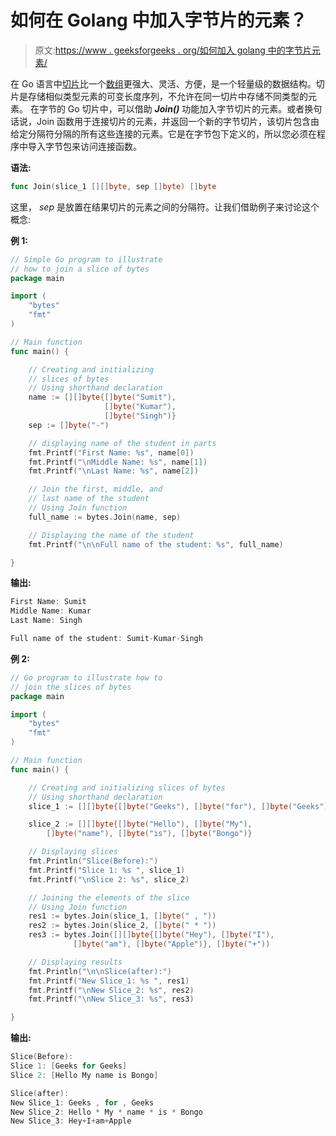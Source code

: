 # 如何在 Golang 中加入字节片的元素？

> 原文:[https://www . geeksforgeeks . org/如何加入 golang 中的字节片元素/](https://www.geeksforgeeks.org/how-to-join-the-elements-of-the-byte-slice-in-golang/)

在 Go 语言中[切片](https://www.geeksforgeeks.org/slices-in-golang/)比一个[数组](https://www.geeksforgeeks.org/arrays-in-go/)更强大、灵活、方便，是一个轻量级的数据结构。切片是存储相似类型元素的可变长度序列，不允许在同一切片中存储不同类型的元素。
在字节的 Go 切片中，可以借助 ***Join()*** 功能加入字节切片的元素。或者换句话说，Join 函数用于连接切片的元素，并返回一个新的字节切片，该切片包含由给定分隔符分隔的所有这些连接的元素。它是在字节包下定义的，所以您必须在程序中导入字节包来访问连接函数。

**语法:**

```go
func Join(slice_1 [][]byte, sep []byte) []byte
```

这里， *sep* 是放置在结果切片的元素之间的分隔符。让我们借助例子来讨论这个概念:

**例 1:**

```go
// Simple Go program to illustrate
// how to join a slice of bytes
package main

import (
    "bytes"
    "fmt"
)

// Main function
func main() {

    // Creating and initializing
    // slices of bytes
    // Using shorthand declaration
    name := [][]byte{[]byte("Sumit"), 
                     []byte("Kumar"), 
                     []byte("Singh")}
    sep := []byte("-")

    // displaying name of the student in parts
    fmt.Printf("First Name: %s", name[0])
    fmt.Printf("\nMiddle Name: %s", name[1])
    fmt.Printf("\nLast Name: %s", name[2])

    // Join the first, middle, and
    // last name of the student
    // Using Join function
    full_name := bytes.Join(name, sep)

    // Displaying the name of the student
    fmt.Printf("\n\nFull name of the student: %s", full_name)

}
```

**输出:**

```go
First Name: Sumit
Middle Name: Kumar
Last Name: Singh

Full name of the student: Sumit-Kumar-Singh

```

**例 2:**

```go
// Go program to illustrate how to
// join the slices of bytes
package main

import (
    "bytes"
    "fmt"
)

// Main function
func main() {

    // Creating and initializing slices of bytes
    // Using shorthand declaration
    slice_1 := [][]byte{[]byte("Geeks"), []byte("for"), []byte("Geeks")}

    slice_2 := [][]byte{[]byte("Hello"), []byte("My"),
        []byte("name"), []byte("is"), []byte("Bongo")}

    // Displaying slices
    fmt.Println("Slice(Before):")
    fmt.Printf("Slice 1: %s ", slice_1)
    fmt.Printf("\nSlice 2: %s", slice_2)

    // Joining the elements of the slice
    // Using Join function
    res1 := bytes.Join(slice_1, []byte(" , "))
    res2 := bytes.Join(slice_2, []byte(" * "))
    res3 := bytes.Join([][]byte{[]byte("Hey"), []byte("I"), 
              []byte("am"), []byte("Apple")}, []byte("+"))

    // Displaying results
    fmt.Println("\n\nSlice(after):")
    fmt.Printf("New Slice_1: %s ", res1)
    fmt.Printf("\nNew Slice_2: %s", res2)
    fmt.Printf("\nNew Slice_3: %s", res3)

}
```

**输出:**

```go
Slice(Before):
Slice 1: [Geeks for Geeks] 
Slice 2: [Hello My name is Bongo]

Slice(after):
New Slice_1: Geeks , for , Geeks 
New Slice_2: Hello * My * name * is * Bongo
New Slice_3: Hey+I+am+Apple

```